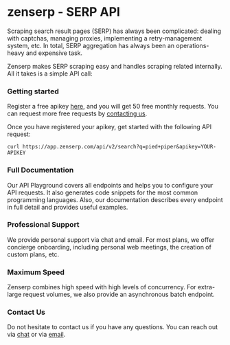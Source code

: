# zenserp - SERP API

Scraping search result pages (SERP) has always been complicated: dealing with captchas, managing proxies, implementing a retry-management system, etc. In total, SERP aggregation has always been an operations-heavy and expensive task.

Zenserp makes SERP scraping easy and handles scraping related internally. All it takes is a simple API call: 

### Getting started
Register a free apikey [here](https://app.zenserp.com/register?plan=free), and you will get 50 free monthly requests. You can request more free requests by [contacting us](mailto:support@zenserp.com).

Once you have registered your apikey, get started with the following API request:

```curl 
curl https://app.zenserp.com/api/v2/search?q=pied+piper&apikey=YOUR-APIKEY
```

### Full Documentation
Our API Playground covers all endpoints and helps you to configure your API requests. It also generates code snippets for the most common programming languages. Also, our documentation describes every endpoint in full detail and provides useful examples.

### Professional Support
We provide personal support via chat and email. For most plans, we offer concierge onboarding, including personal web meetings, the creation of custom plans, etc.

### Maximum Speed
Zenserp combines high speed with high levels of concurrency. For extra-large request volumes, we also provide an asynchronous batch endpoint.

### Contact Us 
Do not hesitate to contact us if you have any questions. You can reach out via [chat](https://zenserp.com) or via [email](mailto:support@zenserp.com).
